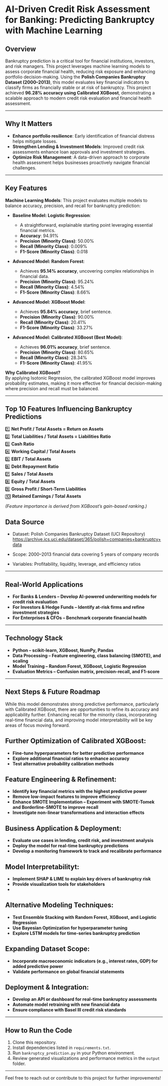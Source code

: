 # AI-Driven Credit Risk Assessment for Banking: Predicting Bankruptcy with Machine Learning

## Overview
Bankruptcy prediction is a critical tool for financial institutions, investors, and risk managers. This project leverages machine learning models to assess corporate financial health, reducing risk exposure and enhancing portfolio decision-making. Using the **Polish Companies Bankruptcy Dataset (2000–2013)**, this model evaluates key financial indicators to classify firms as financially stable or at risk of bankruptcy. This project achieved **96.28% accuracy using Calibrated XGBoost**, demonstrating a scalable approach to modern credit risk evaluation and financial health assessment.

---

## Why It Matters
- **Enhance portfolio resilience**: Early identification of financial distress helps mitigate losses.  
- **Strengthen Lending & Investment Models**: Improved credit risk assessments enhance loan approvals and investment strategies.  
- **Optimize Risk Management**: A data-driven approach to corporate health assessment helps businesses proactively navigate financial challenges.  

---

## Key Features
**Machine Learning Models**:
This project evaluates multiple models to balance accuracy, precision, and recall for bankruptcy prediction:

- **Baseline Model: Logistic Regression**:
  - A straightforward, explainable starting point leveraging essential financial metrics.
  - **Accuracy**: 94.91%
  - **Precision (Minority Class)**: 50.00%
  - **Recall (Minority Class)**: 0.009%
  - **F1-Score (Minority Class)**: 0.018
    
- **Advanced Model: Random Forest**:
  - Achieves **95.14% accuracy**, uncovering complex relationships in financial data.
  - **Precision (Minority Class)**: 95.24%
  - **Recall (Minority Class)**: 4.54%
  - **F1-Score (Minority Class)**: 8.66%

- **Advanced Model: XGBoost Model**:
  - Achieves **95.84% accuracy**, brief sentence.
  - **Precision (Minority Class)**: 90.00%
  - **Recall (Minority Class)**: 20.41%
  - **F1-Score (Minority Class)**: 33.27%
    
- **Advanced Model: Calibrated XGBoost (Best Model)**:
  - Achieves **96.01% accuracy**, brief sentence.
  - **Precision (Minority Class)**: 80.65%
  - **Recall (Minority Class)**: 28.34%
  - **F1-Score (Minority Class)**: 41.95%
    
**Why Calibrated XGBoost?**  
By applying Isotonic Regression, the calibrated XGBoost model improves probability estimates, making it more effective for financial decision-making where precision and recall must be balanced.
 
---
## **Top 10 Features Influencing Bankruptcy Predictions**
1️⃣ **Net Profit / Total Assets = Return on Assets**  
2️⃣ **Total Liabilities / Total Assets = Liabilities Ratio**  
3️⃣ **Cash Ratio**  
4️⃣ **Working Capital / Total Assets**  
5️⃣ **EBIT / Total Assets**  
6️⃣ **Debt Repayment Ratio**  
7️⃣ **Sales / Total Assets**  
8️⃣ **Equity / Total Assets**  
9️⃣ **Gross Profit / Short-Term Liabilities**  
🔟 **Retained Earnings / Total Assets**  

*(Feature importance is derived from XGBoost’s gain-based ranking.)*

## **Data Source**

- Dataset: Polish Companies Bankruptcy Dataset (UCI Repository) https://archive.ics.uci.edu/dataset/365/polish+companies+bankruptcy+data
  
-	Scope: 2000–2013 financial data covering 5 years of company records
- Variables: Profitability, liquidity, leverage, and efficiency ratios
________________________________________

## **Real-World Applications**
- **For Banks & Lenders – Develop AI-powered underwriting models for credit risk evaluation**
- **For Investors & Hedge Funds – Identify at-risk firms and refine investment strategies**
- **For Enterprises & CFOs – Benchmark corporate financial health**
  
________________________________________
## **Technology Stack**
- **Python – scikit-learn, XGBoost, NumPy, Pandas**
- **Data Processing – Feature engineering, class balancing (SMOTE), and scaling**
- **Model Training – Random Forest, XGBoost, Logistic Regression**
- **Evaluation Metrics – Confusion matrix, precision-recall, and F1-score**
  
________________________________________

## Next Steps & Future Roadmap
While this model demonstrates strong predictive performance, particularly with Calibrated XGBoost, there are opportunities to refine its accuracy and applicability further. Enhancing recall for the minority class, incorporating real-time financial data, and improving model interpretability will be key areas of focus moving forward.

## **Further Optimization of Calibrated XGBoost**:
- **Fine-tune hyperparameters for better predictive performance**
- **Explore additional financial ratios to enhance accuracy**
- **Test alternative probability calibration methods**
  
## **Feature Engineering & Refinement**:
- **Identify key financial metrics with the highest predictive power**
- **Remove low-impact features to improve efficiency**
- **Enhance SMOTE Implementation – Experiment with SMOTE-Tomek and Borderline-SMOTE to improve recall**
- **Investigate non-linear transformations and interaction effects**

## **Business Application & Deployment**:
- **Evaluate use cases in lending, credit risk, and investment analysis**
- **Deploy the model for real-time bankruptcy predictions**
- **Develop a monitoring framework to track and recalibrate performance**

## **Model Interpretabilityt**:
- **Implement SHAP & LIME to explain key drivers of bankruptcy risk**
- **Provide visualization tools for stakeholders**
- 
## **Alternative Modeling Techniques**:
- **Test Ensemble Stacking with Random Forest, XGBoost, and Logistic Regression**
- **Use Bayesian Optimization for hyperparameter tuning**
- **Explore LSTM models for time-series bankruptcy prediction**

## **Expanding Dataset Scope**:
- **Incorporate macroeconomic indicators (e.g., interest rates, GDP) for added predictive power**
- **Validate performance on global financial statements**

## **Deployment & Integration**:
- **Develop an API or dashboard for real-time bankruptcy assessments**
- **Automate model retraining with new financial data**
- **Ensure compliance with Basel III credit risk standards**

---

## How to Run the Code
1. Clone this repository.
2. Install dependencies listed in `requirements.txt`.
3. Run `bankruptcy_prediction.py` in your Python environment.
4. Review generated visualizations and performance metrics in the `output` folder.

---
Feel free to reach out or contribute to this project for further improvements!
